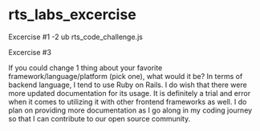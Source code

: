 # rts_labs_excercise

Excercise #1 -2 ub rts_code_challenge.js


Excercise #3

If you could change 1 thing about your favorite framework/language/platform (pick one), what would it be?
In terms of backend language, I tend to use Ruby on Rails. I do wish that there were more updated documentation for its usage. It is definitely a trial and error when it comes to utilizing it with other frontend frameworks as well. I do plan on providing more documentation as I go along in my coding journey so that I can contribute to our open source community.